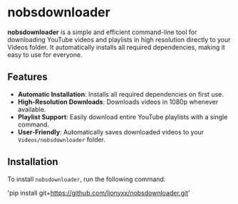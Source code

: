 # nobsdownloader

**nobsdownloader** is a simple and efficient command-line tool for downloading YouTube videos and playlists in high resolution directly to your Videos folder. It automatically installs all required dependencies, making it easy to use for everyone.

## Features

- **Automatic Installation**: Installs all required dependencies on first use.
- **High-Resolution Downloads**: Downloads videos in 1080p whenever available.
- **Playlist Support**: Easily download entire YouTube playlists with a single command.
- **User-Friendly**: Automatically saves downloaded videos to your `Videos/nobsdownloader` folder.

## Installation

To install `nobsdownloader`, run the following command:

'pip install git+https://github.com/lionyxx/nobsdownloader.git'
